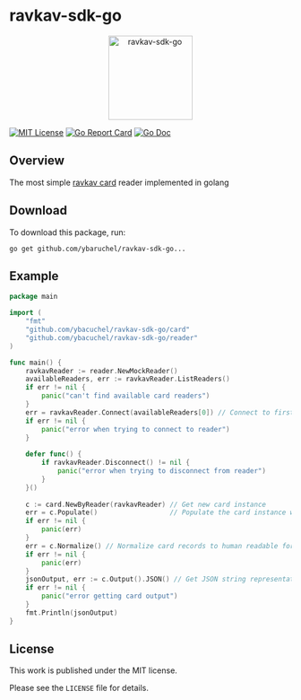 # ravkav-sdk-go


<p align="center">
    <img width="150" alt="ravkav-sdk-go" src="https://github.com/ybaruchel/ravkav-sdk-go/blob/master/assets/logo.png">
</p>


[![MIT License](https://img.shields.io/badge/license-MIT-blue.svg)](https://github.com/ybaruchel/ravkav-sdk-go/blob/master/LICENSE)
[![Go Report Card](https://goreportcard.com/badge/github.com/ybaruchel/ravkav-sdk-go)](https://goreportcard.com/report/github.com/ybaruchel/ravkav-sdk-go)
[![Go Doc](https://godoc.org/github.com/ybaruchel/ravkav-sdk-go?status.svg)](https://godoc.org/github.com/ybaruchel/ravkav-sdk-go)

## Overview
The most simple [ravkav card](https://en.wikipedia.org/wiki/Rav-Kav) reader implemented in golang

## Download
To download this package, run:
```
go get github.com/ybaruchel/ravkav-sdk-go...
```

## Example
```go
package main

import (
    "fmt"
    "github.com/ybacuchel/ravkav-sdk-go/card"
    "github.com/ybacuchel/ravkav-sdk-go/reader"
)

func main() {
    ravkavReader := reader.NewMockReader()
    availableReaders, err := ravkavReader.ListReaders()
    if err != nil {
    	panic("can't find available card readers")
    }
    err = ravkavReader.Connect(availableReaders[0]) // Connect to first available reader
    if err != nil {
    	panic("error when trying to connect to reader")
    }
    
    defer func() {
    	if ravkavReader.Disconnect() != nil {
    		panic("error when trying to disconnect from reader")
    	}
    }()
    
    c := card.NewByReader(ravkavReader) // Get new card instance
    err = c.Populate()                  // Populate the card instance with physical card records
    if err != nil {
    	panic(err)
    }
    err = c.Normalize() // Normalize card records to human readable format
    if err != nil {
    	panic(err)
    }
    jsonOutput, err := c.Output().JSON() // Get JSON string representation of the card
    if err != nil {
    	panic("error getting card output")
    }
    fmt.Println(jsonOutput)
}
```

## License
This work is published under the MIT license.

Please see the `LICENSE` file for details.
